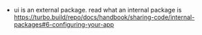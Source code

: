 
- ui is an external package. read what an internal package is https://turbo.build/repo/docs/handbook/sharing-code/internal-packages#6-configuring-your-app